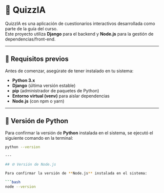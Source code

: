 # 📝 QuizzIA

QuizzIA es una aplicación de cuestionarios interactivos desarrollada como parte de la guía del curso.  
Este proyecto utiliza **Django** para el backend y **Node.js** para la gestión de dependencias/front-end.

---

## 🔧 Requisitos previos

Antes de comenzar, asegúrate de tener instalado en tu sistema:

- **Python 3.x**
- **Django** (última versión estable)
- **pip** (administrador de paquetes de Python)
- **Entorno virtual (venv)** para aislar dependencias
- **Node.js** (con npm o yarn)

---

## 🐍 Versión de Python

Para confirmar la versión de **Python** instalada en el sistema, se ejecutó el siguiente comando en la terminal:

````bash
python --version

---

## 🌐 Versión de Node.js

Para confirmar la versión de **Node.js** instalada en el sistema:

```bash
node --version

````
